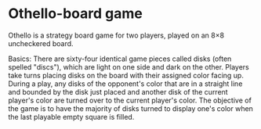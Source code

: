 # Othello-board game

Othello is a strategy board game for two players, played on an 8×8 uncheckered board.

Basics:
There are sixty-four identical game pieces called disks (often spelled "discs"), which are light on one side and dark on the other. 
Players take turns placing disks on the board with their assigned color facing up. 
During a play, any disks of the opponent's color that are in a straight line and bounded by the disk just placed and another disk of the current player's color are turned over to the current player's color. The objective of the game is to have the majority of disks turned to display one's color when the last playable empty square is filled.
